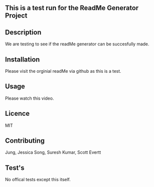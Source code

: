 ## This is a test run for the ReadMe Generator Project
## Description
We are testing to see if the readMe generator can be succesfully made.
## Installation
Please visit the orginial readMe via github as this is a test.
## Usage
Please watch this video.
## Licence
MIT
## Contributing
Jung, Jessica Song, Suresh Kumar, Scott Evertt
## Test's
No offical tests except this itself.
